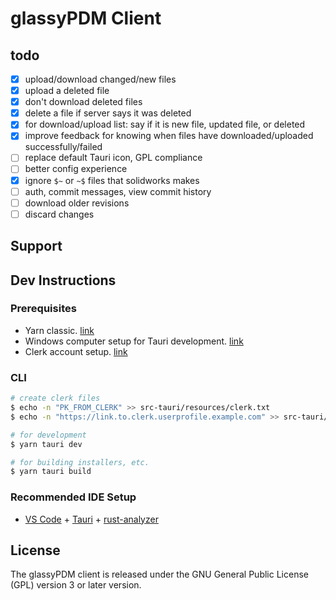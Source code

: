 # glassyPDM Client
## todo
- [x] upload/download changed/new files
- [x] upload a deleted file
- [x] don't download deleted files
- [x] delete a file if server says it was deleted
- [x] for download/upload list: say if it is new file, updated file, or deleted
- [x] improve feedback for knowing when files have downloaded/uploaded successfully/failed
- [ ] replace default Tauri icon, GPL compliance
- [ ] better config experience
- [x] ignore `$~` or `~$` files that solidworks makes
- [ ] auth, commit messages, view commit history
- [ ] download older revisions
- [ ] discard changes
## Support

## Dev Instructions
### Prerequisites
- Yarn classic. [link](https://classic.yarnpkg.com/en/docs/install#windows-stable)
- Windows computer setup for Tauri development. [link](https://tauri.app/v1/guides/getting-started/prerequisites)
- Clerk account setup. [link](https://clerk.com/)
### CLI
```bash
# create clerk files
$ echo -n "PK_FROM_CLERK" >> src-tauri/resources/clerk.txt
$ echo -n "https://link.to.clerk.userprofile.example.com" >> src-tauri/resources/clerk-profile.txt

# for development
$ yarn tauri dev

# for building installers, etc.
$ yarn tauri build
```
### Recommended IDE Setup

- [VS Code](https://code.visualstudio.com/) + [Tauri](https://marketplace.visualstudio.com/items?itemName=tauri-apps.tauri-vscode) + [rust-analyzer](https://marketplace.visualstudio.com/items?itemName=rust-lang.rust-analyzer)

## License
The glassyPDM client is released under the GNU General Public License (GPL) version 3 or later version.